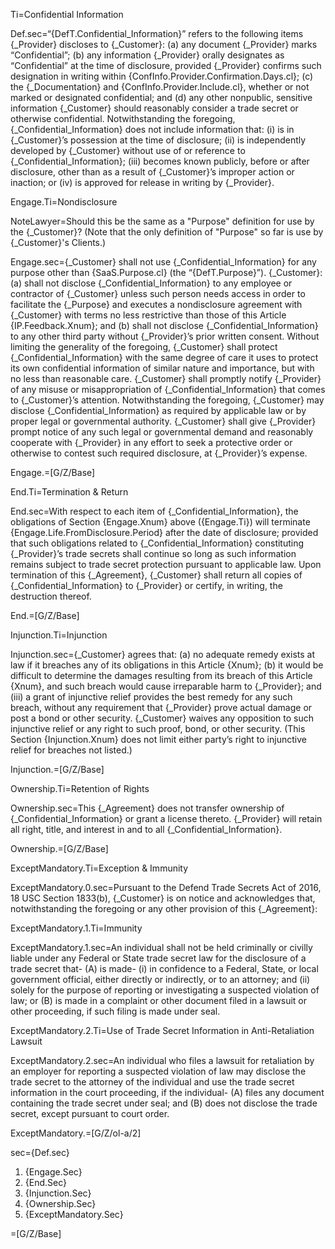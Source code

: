 Ti=Confidential Information

Def.sec=“{DefT.Confidential_Information}” refers to the following items {_Provider} discloses to {_Customer}: (a) any document {_Provider} marks “Confidential”; (b) any information {_Provider} orally designates as “Confidential” at the time of disclosure, provided {_Provider} confirms such designation in writing within {ConfInfo.Provider.Confirmation.Days.cl}; (c) the {_Documentation} and {ConfInfo.Provider.Include.cl}, whether or not marked or designated confidential; and (d) any other nonpublic, sensitive information {_Customer} should reasonably consider a trade secret or otherwise confidential. Notwithstanding the foregoing, {_Confidential_Information} does not include information that: (i) is in {_Customer}’s possession at the time of disclosure; (ii) is independently developed by {_Customer} without use of or reference to {_Confidential_Information}; (iii) becomes known publicly, before or after disclosure, other than as a result of {_Customer}’s improper action or inaction; or (iv) is approved for release in writing by {_Provider}.

Engage.Ti=Nondisclosure

NoteLawyer=Should this be the same as a "Purpose" definition for use by the {_Customer}?  (Note that the only definition of "Purpose" so far is use by {_Customer}'s Clients.) 

Engage.sec={_Customer} shall not use {_Confidential_Information} for any purpose other than {SaaS.Purpose.cl} (the “{DefT.Purpose}”). {_Customer}: (a) shall not disclose {_Confidential_Information} to any employee or contractor of {_Customer} unless such person needs access in order to facilitate the {_Purpose} and executes a nondisclosure agreement with {_Customer} with terms no less restrictive than those of this Article {IP.Feedback.Xnum}; and (b) shall not disclose {_Confidential_Information} to any other third party without {_Provider}’s prior written consent. Without limiting the generality of the foregoing, {_Customer} shall protect {_Confidential_Information} with the same degree of care it uses to protect its own confidential information of similar nature and importance, but with no less than reasonable care. {_Customer} shall promptly notify {_Provider} of any misuse or misappropriation of {_Confidential_Information} that comes to {_Customer}’s attention. Notwithstanding the foregoing, {_Customer} may disclose {_Confidential_Information} as required by applicable law or by proper legal or governmental authority. {_Customer} shall give {_Provider} prompt notice of any such legal or governmental demand and reasonably cooperate with {_Provider} in any effort to seek a protective order or otherwise to contest such required disclosure, at {_Provider}’s expense.

Engage.=[G/Z/Base]

End.Ti=Termination & Return

End.sec=With respect to each item of {_Confidential_Information}, the obligations of Section {Engage.Xnum} above ({Engage.Ti}) will terminate {Engage.Life.FromDisclosure.Period} after the date of disclosure; provided that such obligations related to {_Confidential_Information} constituting {_Provider}’s trade secrets shall continue so long as such information remains subject to trade secret protection pursuant to applicable law. Upon termination of this {_Agreement}, {_Customer} shall return all copies of {_Confidential_Information} to {_Provider} or certify, in writing, the destruction thereof.

End.=[G/Z/Base]

Injunction.Ti=Injunction

Injunction.sec={_Customer} agrees that: (a) no adequate remedy exists at law if it breaches any of its obligations in this Article {Xnum}; (b) it would be difficult to determine the damages resulting from its breach of this Article {Xnum}, and such breach would cause irreparable harm to {_Provider}; and (iii) a grant of injunctive relief provides the best remedy for any such breach, without any requirement that {_Provider} prove actual damage or post a bond or other security. {_Customer} waives any opposition to such injunctive relief or any right to such proof, bond, or other security. (This Section {Injunction.Xnum} does not limit either party’s right to injunctive relief for breaches not listed.)

Injunction.=[G/Z/Base]

Ownership.Ti=Retention of Rights

Ownership.sec=This {_Agreement} does not transfer ownership of {_Confidential_Information} or grant a license thereto. {_Provider} will retain all right, title, and interest in and to all {_Confidential_Information}.

Ownership.=[G/Z/Base]

ExceptMandatory.Ti=Exception & Immunity

ExceptMandatory.0.sec=Pursuant to the Defend Trade Secrets Act of 2016, 18 USC Section 1833(b), {_Customer} is on notice and acknowledges that, notwithstanding the foregoing or any other provision of this {_Agreement}:

ExceptMandatory.1.Ti=Immunity

ExceptMandatory.1.sec=An individual shall not be held criminally or civilly liable under any Federal or State trade secret law for the disclosure of a trade secret that- (A) is made- (i) in confidence to a Federal, State, or local government official, either directly or indirectly, or to an attorney; and (ii) solely for the purpose of reporting or investigating a suspected violation of law; or (B) is made in a complaint or other document filed in a lawsuit or other proceeding, if such filing is made under seal.

ExceptMandatory.2.Ti=Use of Trade Secret Information in Anti-Retaliation Lawsuit

ExceptMandatory.2.sec=An individual who files a lawsuit for retaliation by an employer for reporting a suspected violation of law may disclose the trade secret to the attorney of the individual and use the trade secret information in the court proceeding, if the individual- (A) files any document containing the trade secret under seal; and (B) does not disclose the trade secret, except pursuant to court order.

ExceptMandatory.=[G/Z/ol-a/2]

sec={Def.sec}<ol><li>{Engage.Sec}</li><li>{End.Sec}</li><li>{Injunction.Sec}</li><li>{Ownership.Sec}</li><li>{ExceptMandatory.Sec}</li></ol>

=[G/Z/Base]

